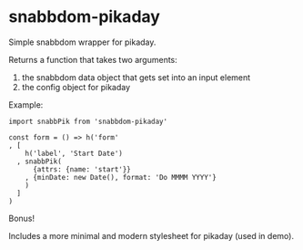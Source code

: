 # snabbdom-pikaday

Simple snabbdom wrapper for pikaday.

Returns a function that takes two arguments:
1. the snabbdom data object that gets set into an input element
2. the config object for pikaday

Example:

```es6
import snabbPik from 'snabbdom-pikaday'

const form = () => h('form'
, [
    h('label', 'Start Date')
  , snabbPik(
      {attrs: {name: 'start'}}
    , {minDate: new Date(), format: 'Do MMMM YYYY'}
    )
  ]
)
```

Bonus!

Includes a more minimal and modern stylesheet for pikaday (used in demo).

